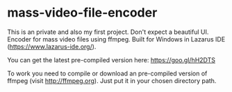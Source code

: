 # mass-video-file-encoder

This is an private and also my first project. Don't expect a beautiful UI.
Encoder for mass video files using ffmpeg. Built for Windows in Lazarus IDE (https://www.lazarus-ide.org/). 


You can get the latest pre-compiled version here: https://goo.gl/hH2DTS

To work you need to compile or download an pre-compiled version of ffmpeg (visit http://ffmpeg.org). Just put it in your chosen directory path.
